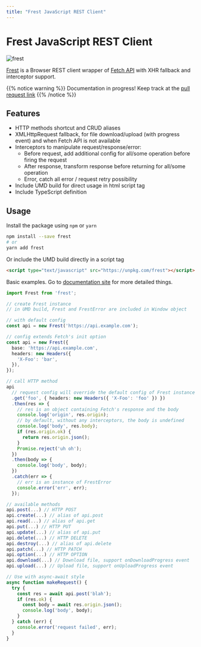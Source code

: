 ```yaml
---
title: "Frest JavaScript REST Client"
---
```


# Frest JavaScript REST Client

![frest](/img/logo-256.png)

[Frest](https://github.com/panjiesw/frest.git) is a Browser REST client wrapper of [Fetch API](https://developer.mozilla.org/en-US/docs/Web/API/Fetch_API) with XHR fallback and interceptor support.

{{% notice warning %}}
Documentation in progress! Keep track at the [pull request link](https://github.com/panjiesw/frest/pull/1)
{{% /notice %}}

## Features

- HTTP methods shortcut and CRUD aliases
- XMLHttpRequest fallback, for file download/upload (with progress event) and when Fetch API is not available
- Interceptors to manipulate request/response/error:
  - Before request, add additional config for all/some operation before firing the request
  - After response, transform response before returning for all/some operation
  - Error, catch all error / request retry possibility
- Include UMD build for direct usage in html script tag
- Include TypeScript definition

## Usage

Install the package using `npm` or `yarn`

```bash
npm install --save frest
# or
yarn add frest
```

Or include the UMD build directly in a script tag

```html
<script type="text/javascript" src="https://unpkg.com/frest"></script>
```

Basic examples. Go to [documentation site](https://frest.surge.sh) for more detailed things.

```typescript
import Frest from 'frest';

// create Frest instance
// in UMD build, Frest and FrestError are included in Window object

// with default config
const api = new Frest('https://api.example.com');

// config extends Fetch's init option
const api = new Frest({
  base: 'https://api.example.com',
  headers: new Headers({
    'X-Foo': 'bar',
  }),
});

// call HTTP method
api
  // request config will override the default config of Frest instance
  .get('foo', { headers: new Headers({ 'X-Foo': 'foo' }) })
  .then(res => {
    // res is an object containing Fetch's response and the body
    console.log('origin', res.origin);
    // by default, without any interceptors, the body is undefined
    console.log('body', res.body);
    if (res.origin.ok) {
      return res.origin.json();
    }
    Promise.reject('uh oh');
  })
  .then(body => {
    console.log('body', body);
  })
  .catch(err => {
    // err is an instance of FrestError
    console.error('err', err);
  });

// available methods
api.post(...) // HTTP POST
api.create(...) // alias of api.post
api.read(...) // alias of api.get
api.put(...) // HTTP PUT
api.update(...) // alias of api.put
api.delete(...) // HTTP DELETE
api.destroy(...) // alias of api.delete
api.patch(...) // HTTP PATCH
api.option(...) // HTTP OPTION
api.download(...) // Download file, support onDownloadProgress event
api.upload(...) // Upload file, support onUploadProgress event

// Use with async-await style
async function makeRequest() {
  try {
    const res = await api.post('blah');
    if (res.ok) {
      const body = await res.origin.json();
      console.log('body', body);
    }
  } catch (err) {
    console.error('request failed', err);
  }
}
```
